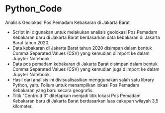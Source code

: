 # Python_Code
Analisis Geolokasi Pos Pemadam Kebakaran di Jakarta Barat

- Script ini digunakan untuk melakukan analisis geolokasi Pos Pemadam Kebakaran baru di Jakarta Barat berdasarkan data kebakaran di Jakarta Barat tahun 2020.
- Data kebakaran di Jakarta Barat tahun 2020 disimpan dalam bentuk Comma Separated Values (CSV) yang kemudian diimport ke dalam Jupyter Notebook.
- Data pos pemadam kebakaran di Jakarta Barat disimpan dalam bentuk Comma Separated Values (CSV) yang kemudian juga diimport ke dalam Jupyter Notebook.
- Hasil dari analisis ini divisualisasikan menggunakan salah satu library Python, yaitu Folium untuk menampilkan lokasi Pos Pemadam Kebakaran yang baru secara geografis.
- Titik "Centroid 3" ditetapkan menjadi titik lokasi Pos Pemadam Kebakaran baru di Jakarta Barat berdasarkan luas cakupan wilayah 3,5 kilometer.
